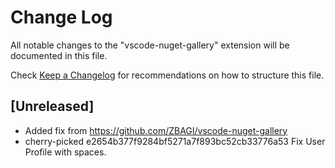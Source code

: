 # Change Log

All notable changes to the "vscode-nuget-gallery" extension will be documented in this file.

Check [Keep a Changelog](http://keepachangelog.com/) for recommendations on how to structure this file.

## [Unreleased]

- Added fix from https://github.com/ZBAGI/vscode-nuget-gallery
- cherry-picked e2654b377f9284bf5271a7f893bc52cb33776a53  Fix User Profile with spaces.